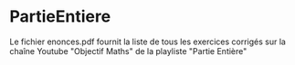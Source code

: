 # PartieEntiere
Le fichier enonces.pdf fournit la liste de tous les exercices corrigés sur la chaîne Youtube "Objectif Maths" de la playliste "Partie Entière"
